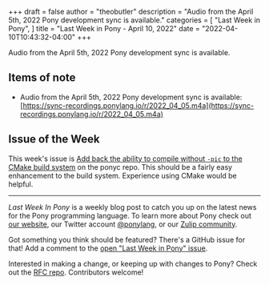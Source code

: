 +++
draft = false
author = "theobutler"
description = "Audio from the April 5th, 2022 Pony development sync is available."
categories = [
    "Last Week in Pony",
]
title = "Last Week in Pony - April 10, 2022"
date = "2022-04-10T10:43:32-04:00"
+++

Audio from the April 5th, 2022 Pony development sync is available.

<!--more-->

## Items of note

- Audio from the April 5th, 2022 Pony development sync is available: [https://sync-recordings.ponylang.io/r/2022_04_05.m4a](https://sync-recordings.ponylang.io/r/2022_04_05.m4a)

## Issue of the Week

This week's issue is [Add back the ability to compile without `-pic` to the CMake build system](https://github.com/ponylang/ponyc/issues/3467) on the ponyc repo. This should be a fairly easy enhancement to the build system. Experience using CMake would be helpful.

---

_Last Week In Pony_ is a weekly blog post to catch you up on the latest news for the Pony programming language. To learn more about Pony check out [our website](https://ponylang.io), our Twitter account [@ponylang](https://twitter.com/ponylang), or our [Zulip community](https://ponylang.zulipchat.com).

Got something you think should be featured? There's a GitHub issue for that! Add a comment to the [open "Last Week in Pony" issue](https://github.com/ponylang/ponylang.github.io/issues?q=is%3Aissue+is%3Aopen+label%3Alast-week-in-pony).

Interested in making a change, or keeping up with changes to Pony? Check out the [RFC repo](https://github.com/ponylang/rfcs). Contributors welcome!
